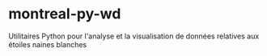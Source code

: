 # montreal-py-wd
Utilitaires Python pour l'analyse et la visualisation de données relatives aux étoiles naines blanches

